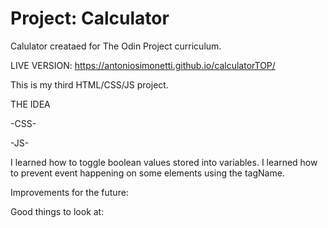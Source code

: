 # Project: Calculator

Calulator creataed for The Odin Project curriculum.

LIVE VERSION: https://antoniosimonetti.github.io/calculatorTOP/

This is my third HTML/CSS/JS project.

THE IDEA



-CSS-



-JS-

I learned how to toggle boolean values stored into variables. I learned how to prevent event happening on some elements using the tagName.

Improvements for the future:



Good things to look at:

